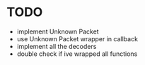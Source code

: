 # TODO
- implement Unknown Packet
- use Unknown Packet wrapper in callback
- implement all the decoders
- double check if ive wrapped all functions
